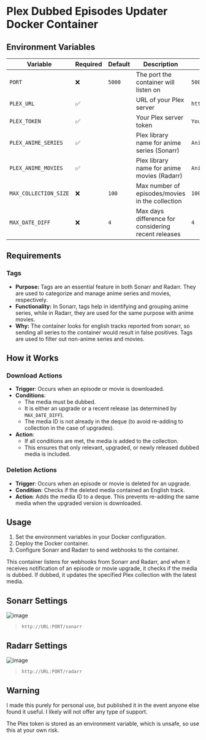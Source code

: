 # Plex Dubbed Episodes Updater Docker Container

## Environment Variables

| **Variable**            | **Required** | **Default** | **Description**                                        | **Example**            |
|-------------------------|--------------|-------------|--------------------------------------------------------|------------------------|
| `PORT`                  | ❌           | `5000`      | The port the container will listen on                  | `5000`                 |
| `PLEX_URL`              | ✅           |             | URL of your Plex server                                | `http://plex:32400`    |
| `PLEX_TOKEN`            | ✅           |             | Your Plex server token                                 | `YourPlexToken`        |
| `PLEX_ANIME_SERIES`     | ✅           |             | Plex library name for anime series (Sonarr)            | `Anime Series`         |
| `PLEX_ANIME_MOVIES`     | ✅           |             | Plex library name for anime movies (Radarr)            | `Anime Movies`         |
| `MAX_COLLECTION_SIZE`   | ❌           | `100`       | Max number of episodes/movies in the collection        | `100`                  |
| `MAX_DATE_DIFF`         | ❌           | `4`         | Max days difference for considering recent releases    | `4`                    |

## Requirements

### Tags

- **Purpose:** Tags are an essential feature in both Sonarr and Radarr. They are used to categorize and manage anime series and movies, respectively.
- **Functionality:** In Sonarr, tags help in identifying and grouping anime series, while in Radarr, they are used for the same purpose with anime movies.
- **Why:** The container looks for english tracks reported from sonarr, so sending all series to the container would result in false positives. Tags are used to filter out non-anime series and movies.

## How it Works

### Download Actions

- **Trigger**: Occurs when an episode or movie is downloaded.
- **Conditions**:
  - The media must be dubbed.
  - It is either an upgrade or a recent release (as determined by `MAX_DATE_DIFF`).
  - The media ID is not already in the deque (to avoid re-adding to collection in the case of upgrades).
- **Action**:
  - If all conditions are met, the media is added to the collection.
  - This ensures that only relevant, upgraded, or newly released dubbed media is included.

### Deletion Actions

- **Trigger**: Occurs when an episode or movie is deleted for an upgrade.
- **Condition**: Checks if the deleted media contained an English track.
- **Action**: Adds the media ID to a deque. This prevents re-adding the same media when the upgraded version is downloaded.

## Usage

1. Set the environment variables in your Docker configuration.
2. Deploy the Docker container.
3. Configure Sonarr and Radarr to send webhooks to the container.

This container listens for webhooks from Sonarr and Radarr, and when it receives notification of an episode or movie upgrade, it checks if the media is dubbed. If dubbed, it updates the specified Plex collection with the latest media.

## Sonarr Settings

![image](https://github.com/Heavybullets8/new-plex-dubs/assets/20793231/3847d1ca-e902-4567-9877-63a835aeb31a)

> `http://URL:PORT/sonarr`

## Radarr Settings

![image](https://github.com/Heavybullets8/new-plex-dubs/assets/20793231/11aa2328-438b-47bd-bafd-4a634d373f64)

> `http://URL:PORT/radarr`

## Warning

I made this purely for personal use, but published it in the event anyone else found it useful. I likely will not offer any type of support. 

The Plex token is stored as an environment variable, which is unsafe, so use this at your own risk. 
